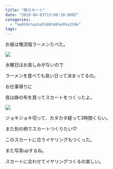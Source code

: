 ```yaml
---
title: "麻スカート"
date: "2019-04-03T13:00:18.000Z"
categories: 
  - "%e6%9c%aa%e5%88%86%e9%a1%9e"
tags: 
---
```


お昼は俺流塩ラーメンたべた。

![](images/2019-04-03-13-03-525556638270509458238.jpg)

水曜日はお楽しみがないので

ラーメンを食べても良い日って決まってるの。

お仕事帰りに

夜は麻の布を買ってスカートをつくったよ。

![](images/20190404_080251748076451798748128.jpg)

ジョキジョキ切って、カタカタ縫って3時間くらい。

また別の柄でスカートつくりたい♡

このスカートに合うイヤリングもつくった。

また写真upするね。

スカートに合わせてイヤリングつくるの楽しい。
